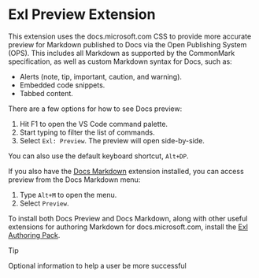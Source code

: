 <!-- [![Build status](https://ceapex.visualstudio.com/Engineering/_apis/build/status/Authoring/docs-preview%20CI)](https://ceapex.visualstudio.com/Engineering/_build/latest?definitionId=1350&branchName=develop) -->
# Exl Preview Extension

This extension uses the docs.microsoft.com CSS to provide more accurate preview for Markdown published to Docs via the Open Publishing System (OPS). This includes all Markdown as supported by the CommonMark specification, as well as custom Markdown syntax for Docs, such as:

- Alerts (note, tip, important, caution, and warning).
- Embedded code snippets.
- Tabbed content.

There are a few options for how to see Docs preview:

1. Hit F1 to open the VS Code command palette.
1. Start typing to filter the list of commands.
1. Select `Exl: Preview`. The preview will open side-by-side.

You can also use the default keyboard shortcut, `Alt+DP`.

If you also have the [Docs Markdown](https://marketplace.visualstudio.com/items?itemName=docsmsft.docs-markdown) extension installed, you can access preview from the Docs Markdown menu:

1. Type `Alt+M` to open the menu.
1. Select `Preview`.

To install both Docs Preview and Docs Markdown, along with other useful extensions for authoring Markdown for docs.microsoft.com, install the [Exl Authoring Pack](https://marketplace.visualstudio.com/items?itemName=docsmsft.docs-authoring-pack).

> [!TIP]
> Optional information to help a user be more successful
